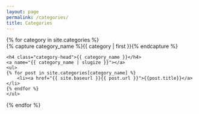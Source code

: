 ```yaml
---
layout: page
permalink: /categories/
title: Categories
---
```


<div id="archives">
{% for category in site.categories %}
  <div class="archive-group">
    {% capture category_name %}{{ category | first }}{% endcapture %}
    <div id="#{{ category_name | slugize }}"></div>
    <p></p>

    <h4 class="category-head">{{ category_name }}</h4>
    <a name="{{ category_name | slugize }}"></a>
	<ul>
    {% for post in site.categories[category_name] %}
		<li><a href="{{ site.baseurl }}{{ post.url }}">{{post.title}}</a></li>
	{% endfor %}
	</ul>

  </div>
{% endfor %}
</div>

